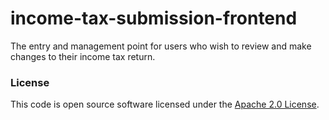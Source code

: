 
# income-tax-submission-frontend

The entry and management point for users who wish to review and make changes to their income tax return.

### License

This code is open source software licensed under the [Apache 2.0 License]("http://www.apache.org/licenses/LICENSE-2.0.html").
